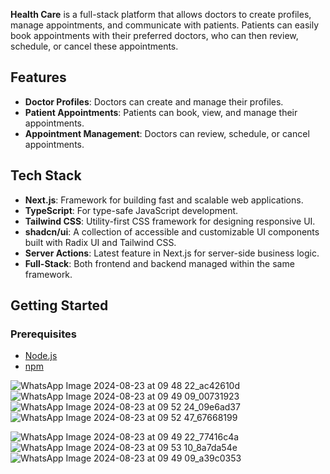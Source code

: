 **Health Care** is a full-stack platform that allows doctors to create profiles, manage appointments, and communicate with patients. Patients can easily book appointments with their preferred doctors, who can then review, schedule, or cancel these appointments.

## Features

- **Doctor Profiles**: Doctors can create and manage their profiles.
- **Patient Appointments**: Patients can book, view, and manage their appointments.
- **Appointment Management**: Doctors can review, schedule, or cancel appointments.

## Tech Stack

- **Next.js**: Framework for building fast and scalable web applications.
- **TypeScript**: For type-safe JavaScript development.
- **Tailwind CSS**: Utility-first CSS framework for designing responsive UI.
- **shadcn/ui**: A collection of accessible and customizable UI components built with Radix UI and Tailwind CSS.
- **Server Actions**: Latest feature in Next.js for server-side business logic.
- **Full-Stack**: Both frontend and backend managed within the same framework.

## Getting Started

### Prerequisites

- [Node.js](https://nodejs.org/)
- [npm](https://www.npmjs.com/)

 
![WhatsApp Image 2024-08-23 at 09 48 22_ac42610d](https://github.com/user-attachments/assets/7fbf2fcf-3a7a-4136-8b60-f8173eb9415d)
![WhatsApp Image 2024-08-23 at 09 49 09_00731923](https://github.com/user-attachments/assets/0f2d024c-f75b-48d6-9f74-2dd91233b49f)
![WhatsApp Image 2024-08-23 at 09 52 24_09e6ad37](https://github.com/user-attachments/assets/daecb958-3581-4d4a-ac5f-b964a7bf4e0c)
![WhatsApp Image 2024-08-23 at 09 52 47_67668199](https://github.com/user-attachments/assets/26a8fd5a-502a-482d-a580-6dcff269a3c5)
 
![WhatsApp Image 2024-08-23 at 09 49 22_77416c4a](https://github.com/user-attachments/assets/71a19c71-6e1b-418c-8f1f-bb5174fe85b4)
![WhatsApp Image 2024-08-23 at 09 53 10_8a7da54e](https://github.com/user-attachments/assets/c59b8dc0-0925-4674-8494-6e0283f34598)
![WhatsApp Image 2024-08-23 at 09 49 09_a39c0353](https://github.com/user-attachments/assets/39f09415-ebbb-4ae0-85f7-37836035db01)
